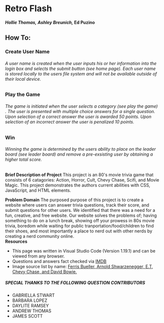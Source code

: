# Retro Flash
#### _Hollie Thomas,_ _Ashley Breunich,_ Ed Puzino

## How To:
### Create User Name
###### A user name is created when the user inputs his or her information into the login box and selects the submit button (see home page). Each user name is stored locally to the users file system and will not be available outside of their local device. 
### Play the Game 
###### The game is initiated when the user selects a category (see play the game) . The user is presented with multiple choice answers for a single question. Upon selection of a correct answer the user is awarded 50 points. Upon selection of an incorrect answer the user is penalized 10 points. 
### Win
###### Winning the game is determined by the users ability to place on the leader board (see leader board) and remove a pre-exsisting user by obtaining a higher total score. 

**Brief Description of Project**
This project is an 80's movie trivia game that consists of 6 catagories: Action, Horror, Cult, Chevy Chase, Scifi, and Movie Magic. This project demonstrates the authors current abilities with CSS, JavaScript, and HTML elements.

**Problem Domain**
The purposed purpose of this project is to create a website where users can answer trivia questions, track their score, and submit questions for other users. We identified that there was a need for a fun, creative, and free website. Our website solves the problems of; having something to do on a lunch break, showing off your prowess in 80s movie trivia, boredom while waiting for public tranportation/food/children to find their shoes, and most importantly a place to nerd out with other nerds by creating a nerd community online.  
**Resources**
- This page was written in Visual Studio Code (Version 1.19.1) and can be viewed from any browser.
- Questions and answers fact checked via [IMDB](www.IMDB.com)
- Image source list by name:
[Ferris Bueller, ](https://www.ifc.com/2012/01/matthews-day-off-commercial)
[Arnold Shwarzenegger, ](https://lrmonline.com/news/terminator-first-bts-photo-of-mackenzie-davis-in-film-reboot/)
[E.T, ](https://www.plejmo.com/en/movie/13753/et-the-extra-terrestrial/)
[Chevy Chase, and ](https://www.brostrick.com/viral/9-best-quotes-from-fletch-gifs/)
[David Bowie.](https://consequenceofsound.net/2018/02/dance-magic-dance-labyrinth-is-returning-to-theaters-this-spring/)

##### SPECIAL THANKS TO THE FOLLOWING QUESTION CONTRIBUTORS 
- GABRIELLA STWART
- BARBARA LOPEZ
- DAYLITE RAMSEY
- ANDREW THOMAS
- JAMES SCOTT
